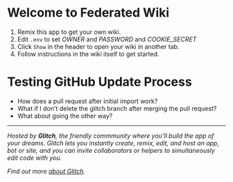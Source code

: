 Welcome to Federated Wiki
=========================

1. Remix this app to get your own wiki.
2. Edit `.env` to set _OWNER_ and _PASSWORD_ and _COOKIE_SECRET_
3. Click `Show` in the header to open your wiki in another tab.
4. Follow instructions in the wiki itself to get started.

Testing GitHub Update Process
=============================
* How does a pull request after initial import work?
* What if I don't delete the glitch branch after merging the pull request?
* What about going the other way?

<hr>

_Hosted by **Glitch**, the friendly commmunity where you'll build the app of your dreams. Glitch lets you instantly create, remix, edit, and host an app, bot or site, and you can invite collaborators or helpers to simultaneously edit code with you._

_Find out more [about Glitch](https://glitch.com/about)._
